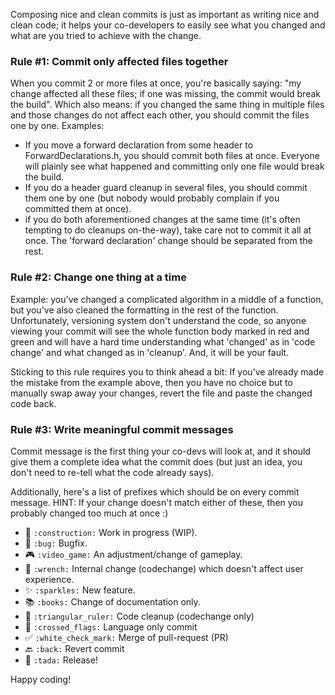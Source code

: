 Composing nice and clean commits is just as important as writing nice and clean code; it helps your co-developers to easily see what you changed and what are you tried to achieve with the change.

### Rule #1: Commit only affected files together
When you commit 2 or more files at once, you're basically saying: "my change affected all these files; if one was missing, the commit would break the build". Which also means: if you changed the same thing in multiple files and those changes do not affect each other, you should commit the files one by one. Examples:
* If you move a forward declaration from some header to ForwardDeclarations.h, you should commit both files at once. Everyone will plainly see what happened and committing only one file would break the build.
* If you do a header guard cleanup in several files, you should commit them one by one (but nobody would probably complain if you committed them at once).
* if you do both aforementioned changes at the same time (it's often tempting to do cleanups on-the-way), take care not to commit it all at once. The 'forward declaration' change should be separated from the rest.

### Rule #2: Change one thing at a time 
Example: you've changed a complicated algorithm in a middle of a function, but you've also cleaned the formatting in the rest of the function. Unfortunately, versioning system don't understand the code, so anyone viewing your commit will see the whole function body marked in red and green and will have a hard time understanding what 'changed' as in 'code change' and what changed as in 'cleanup'. And, it will be your fault.

Sticking to this rule requires you to think ahead a bit: If you've already made the mistake from the example above, then you have no choice but to manually swap away your changes, revert the file and paste the changed code back.

### Rule #3: Write meaningful commit messages 
Commit message is the first thing your co-devs will look at, and it should give them a complete idea what the commit does (but just an idea, you don't need to re-tell what the code already says).

Additionally, here's a list of prefixes which should be on every commit message. HINT: If your change doesn't match either of these, then you probably changed too much at once :)

* :construction: `:construction:` Work in progress (WIP).
* :bug: `:bug:` Bugfix.
* 🎮 `:video_game:` An adjustment/change of gameplay.
* 🔧 `:wrench:` Internal change (codechange) which doesn't affect user experience.
* ✨ `:sparkles:` New feature.
* 📚 `:books:` Change of documentation only.
* 📐 `:triangular_ruler:` Code cleanup (codechange only)
* 🎌 `:crossed_flags:` Language only commit
* ✅ `:white_check_mark:` Merge of pull-request (PR)
* 🔙 `:back:` Revert commit
* 🎉 ```:tada:``` Release!

Happy coding!
